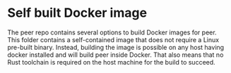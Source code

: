 # Self built Docker image

The peer repo contains several options to build Docker images for peer.
This folder contains a self-contained image that does not require a Linux pre-built binary.
Instead, building the image is possible on any host having docker installed and will
build peer inside Docker. That also means that no Rust toolchain is required on the host
machine for the build to succeed.
